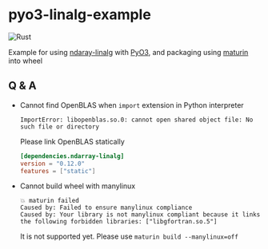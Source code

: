 # pyo3-linalg-example

![Rust](https://github.com/termoshtt/pyo3-linalg-example/workflows/Rust/badge.svg)

Example for using [ndaray-linalg][linalg] with [PyO3][], and packaging using [maturin][] into wheel

[linalg]: https://github.com/rust-ndarray/ndarray-linalg
[PyO3]: https://github.com/PyO3/pyo3
[maturin]: https://github.com/PyO3/maturin

Q & A
-------

- Cannot find OpenBLAS when `import` extension in Python interpreter
  ```
  ImportError: libopenblas.so.0: cannot open shared object file: No such file or directory
  ```
  Please link OpenBLAS statically
  
  ```toml
  [dependencies.ndarray-linalg]
  version = "0.12.0"
  features = ["static"]
  ```
  
- Cannot build wheel with manylinux
  ```
  💥 maturin failed
  Caused by: Failed to ensure manylinux compliance
  Caused by: Your library is not manylinux compliant because it links the following forbidden libraries: ["libgfortran.so.5"]
  ```
  It is not supported yet. Please use `maturin build --manylinux=off`
